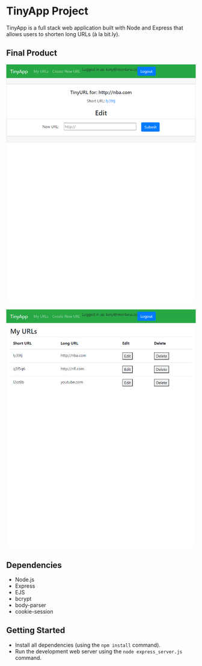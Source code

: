 # TinyApp Project

TinyApp is a full stack web application built with Node and Express that allows users to shorten long URLs (à la bit.ly).

## Final Product

!["screenshot url edit page"](https://github.com/kalambayjp/tinyapp/blob/master/docs/url-edit-page.png?raw=true)

!["screenshot url's page"](https://github.com/kalambayjp/tinyapp/blob/master/docs/urls-page.png?raw=true)

## Dependencies

- Node.js
- Express
- EJS
- bcrypt
- body-parser
- cookie-session

## Getting Started

- Install all dependencies (using the `npm install` command).
- Run the development web server using the `node express_server.js` command.